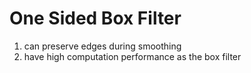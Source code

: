 # One Sided Box Filter 
1) can preserve edges during smoothing
2) have high computation performance as the box filter
